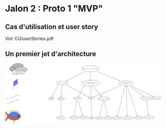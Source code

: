 # Jalon 2 : Proto 1 "MVP"

## Cas d'utilisation et user story

Voir CU/userStories.pdf

## Un premier jet d'architecture

![Diagramme architecture](../Diagrammes/diagramme_cu_23_10.png)